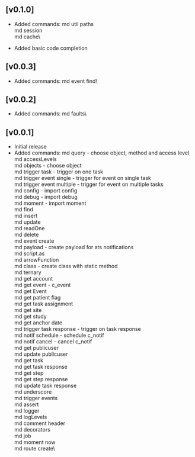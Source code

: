 ## [v0.1.0]

- Added commands: 
    md util paths\
    md session\
    md cache\

- Added basic code completion

## [v0.0.3]

- Added commands: 
    md event find\



## [v0.0.2]

- Added commands: 
    md faults\

## [v0.0.1]

- Initial release
- Added commands: 
    md query - choose object, method and access level\
    md accessLevels\
    md objects - choose object\
    md trigger task - trigger on one task\
    md trigger event single - trigger for event on single task\
    md trigger event multiple - trigger for event on multiple tasks\
    md config - import config\
    md debug - import debug\
    md moment - import moment\
    md find\
    md insert\
    md update\
    md readOne\
    md delete\
    md event create\
    md payload - create payload for ats notifications\
    md script.as\
    md arrowFunction\
    md class - create class with static method\
    md ternary\
    md get account\
    md get event - c_event\
    md get Event\
    md get patient flag\
    md get task assignment\
    md get site\
    md get study\
    md get anchor date\
    md trigger task response - trigger on task response\
    md notif schedule - schedule c_notif\
    md notif cancel - cancel c_notif\
    md get publicuser\
    md update publicuser\
    md get task\
    md get task response\
    md get step\
    md get step response\
    md update task response\
    md underscore\
    md trigger events\
    md assert\
    md logger\
    md logLevels\
    md comment header\
    md decorators\
    md job\
    md moment now\
    md route create\